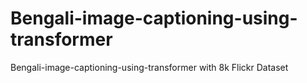 # Bengali-image-captioning-using-transformer
Bengali-image-captioning-using-transformer with 8k Flickr Dataset

